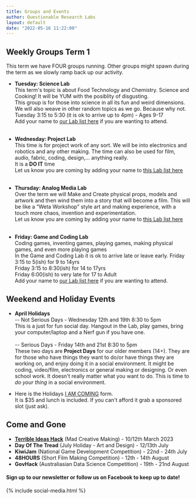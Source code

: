 ```yaml
---
title: Groups and Events
author: Questionable Research Labs
layout: default
date: "2022-05-16 11:22:00"
---
```


## Weekly Groups Term 1

This term we have FOUR groups running. Other groups might spawn during the term as we slowly ramp back up our activity. 


 - **Tuesday: Science Lab**<br> 
   This term's topic is about Food Technology and Chemistry. Science and Cooking! It will be YUM with the posiblity of disgusting.<br>
   This group is for those into science in all its fun and weird dimensions.<br> 
   We will also weave in other random topics as we go. Because why not.<br>
   Tuesday 3:15 to 5:30 (it is ok to arrive up to 4pm) - Ages 9-17<br>
   Add your name to [our Lab list here](https://forms.gle/NAdtGMuaCTZ5V3TL6) if you are wanting to attend.<br><br>
   

 - **Wednesday: Project Lab**<br>
   This time is for project work of any sort. We will be into electronics and robotics and any other making. 
   The time can also be used for film, audio, fabric, coding, design,... anything really.<br>
   It is a __DO IT__ time<br>
   Let us know you are coming by adding your name to [this Lab list here](https://forms.gle/bWX1fC4Zg47Dqaiz7)<br><br>


 - **Thursday: Analog Media Lab**<br>
   Over the term we will Make and Create physical props, models and artwork and then wind them into a story that will become a film. This will be like a “Weta Workshop” style art and making experience, with a touch more chaos, invention and experimentation.<br>
   Let us know you are coming by adding your name to [this Lab list here](https://forms.gle/RF345AfB5NbovTam9)<br><br> 


 - **Friday: Game and Coding Lab**<br>
   Coding games, inventing games, playing games, making physical games, and even more playing games<br>
   In the Game and Coding Lab it is ok to arrive late or leave early.
    Friday 3:15 to 5(ish) for 9 to 14yrs<br>
    Friday 3:15 to 8:30(ish) for 14 to 17yrs<br>
    Friday 6:00(ish) to very late for 17 to Adult<br>
    Add your name to [our Lab list here](https://forms.gle/3S42TGrn3NpRifKb9) if you are wanting to attend.<br>
    


## Weekend and Holiday Events
- **April Holidays**<br>
-- Not Serious Days - Wednesday 12th and 19th  8:30 to 5pm<br> 
This is a just for fun social day. Hangout in the Lab, play games, bring your computer/laptop and a Nerf gun if you have one.<br><br>
-- Serious Days - Friday 14th and 21st 8:30 to 5pm<br> 
These two days are __Project Days__ for our older members (14+). They are for those who have things they want to do/or have things they are working on, and enjoy doing it in a social environment. It might be coding, video/film, electronics or general making or designing. Or even school work. It doesn't really matter what you want to do. This is time to *do your thing* in a social environment.

- Here is the Holidays [I AM COMING](https://forms.gle/QZ5W9rJFga5gwVPF6) form.<br> 
It is $35 and lunch is included. If you can't afford it grab a sponsored slot (just ask).


## Come and Gone ##
 - **[Terrible Ideas Hack](https://terriblehack.nz/)** (Mad Creative Making) - 10/12th March 2023
 - **Day Of The Tread** (July Holiday - Art and Design) - 12/13th July
 - **KiwiJam** (National Game Development Competition) - 22nd - 24th July
 - **48HOURS** (Short Film Making Competition) - 12th - 14th August
 - **GovHack** (Australiasian Data Science Competition) - 19th - 21nd August

#### Sign up to our newsletter or follow us on Facebook to keep up to date!


{% include social-media.html %}